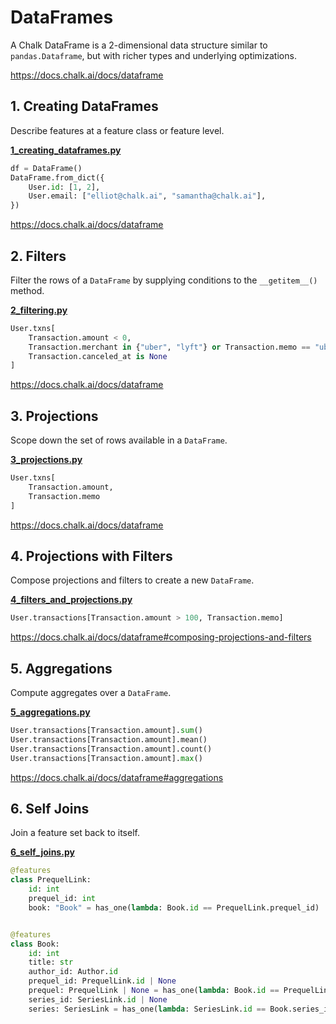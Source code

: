 # DataFrames
A Chalk DataFrame is a 2-dimensional data structure similar 
to `pandas.Dataframe`, but with richer types and
underlying optimizations. 

https://docs.chalk.ai/docs/dataframe

## 1. Creating DataFrames
Describe features at a feature class or feature level.

**[1_creating_dataframes.py](1_creating_dataframes.py)**

```python
df = DataFrame()
DataFrame.from_dict({
    User.id: [1, 2],
    User.email: ["elliot@chalk.ai", "samantha@chalk.ai"],
})
```
https://docs.chalk.ai/docs/dataframe

## 2. Filters
Filter the rows of a `DataFrame` by supplying conditions
to the `__getitem__()` method.

**[2_filtering.py](2_filters.py)**

```python
User.txns[
    Transaction.amount < 0,
    Transaction.merchant in {"uber", "lyft"} or Transaction.memo == "uberpmts",
    Transaction.canceled_at is None
]
```
https://docs.chalk.ai/docs/dataframe

## 3. Projections
Scope down the set of rows available in a `DataFrame`.

**[3_projections.py](3_projections.py)**

```python
User.txns[
    Transaction.amount,
    Transaction.memo
]
```
https://docs.chalk.ai/docs/dataframe

## 4. Projections with Filters
Compose projections and filters to create a new `DataFrame`.

**[4_filters_and_projections.py](4_filters_and_projections.py)**

```python
User.transactions[Transaction.amount > 100, Transaction.memo]
```

https://docs.chalk.ai/docs/dataframe#composing-projections-and-filters

## 5. Aggregations

Compute aggregates over a `DataFrame`.

**[5_aggregations.py](5_aggregations.py)**

```python
User.transactions[Transaction.amount].sum()
User.transactions[Transaction.amount].mean()
User.transactions[Transaction.amount].count()
User.transactions[Transaction.amount].max()
```
https://docs.chalk.ai/docs/dataframe#aggregations

## 6. Self Joins

Join a feature set back to itself.

**[6_self_joins.py](6_self_joins.py)**

```python
@features
class PrequelLink:
    id: int
    prequel_id: int
    book: "Book" = has_one(lambda: Book.id == PrequelLink.prequel_id)


@features
class Book:
    id: int
    title: str
    author_id: Author.id
    prequel_id: PrequelLink.id | None
    prequel: PrequelLink | None = has_one(lambda: Book.id == PrequelLink.prequel_id)
    series_id: SeriesLink.id | None
    series: SeriesLink = has_one(lambda: SeriesLink.id == Book.series_id)
```

